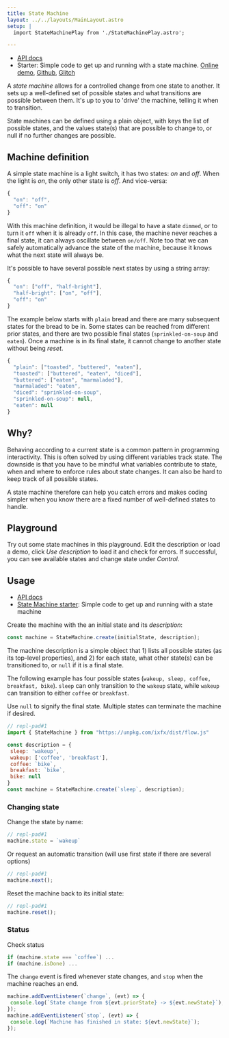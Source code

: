 ```yaml
---
title: State Machine
layout: ../../layouts/MainLayout.astro
setup: |
  import StateMachinePlay from './StateMachinePlay.astro';

---
```


<script type="module" hoist>
import '/src/components/ReplPad';
</script>

* [API docs](https://clinth.github.io/ixfx/modules/Flow.StateMachine.html)
* Starter: Simple code to get up and running with a state machine. [Online demo](https://clinth.github.io/ixfx-demos/flow/statemachine-starter/), [Github](https://github.com/ClintH/ixfx-demos/tree/main/flow/statemachine-starter), [Glitch](https://glitch.com/edit/#!/ixfx-starter-statemachine)

A _state machine_ allows for a controlled change from one state to another. It sets up a well-defined set of possible states and what transitions are possible between them. It's up to you to 'drive' the machine, telling it when to transition. 

State machines can be defined using a plain object, with keys the list of possible states, and the values state(s) that are possible to change to, or null if no further changes are possible.

## Machine definition

A simple state machine is a light switch, it has two states: _on_ and _off_. When the light is _on_, the only other state is _off_. And vice-versa:

```js
{
  "on": "off",
  "off": "on"
}
```

With this machine definition, it would be illegal to have a state `dimmed`, or to turn it `off` when it is already `off`. In this case, the machine never reaches a final state, it can always oscillate between `on/off`. Note too that we can safely automatically advance the state of the machine, because it knows what the next state will always be.

It's possible to have several possible next states by using a string array:

```js
{
  "on": ["off", "half-bright"],
  "half-bright": ["on", "off"],
  "off": "on"
}
```

The example below starts with `plain` bread and there are many subsequent states for the bread to be in. Some states can be reached from different prior states, and there are two possible final states (`sprinkled-on-soup` and `eaten`). Once a machine is in its final state, it cannot change to another state without being _reset_.

```js
{
  "plain": ["toasted", "buttered", "eaten"],
  "toasted": ["buttered", "eaten", "diced"],
  "buttered": ["eaten", "marmaladed"],
  "marmaladed": "eaten",
  "diced": "sprinkled-on-soup",
  "sprinkled-on-soup": null,
  "eaten": null
}
```

## Why?

Behaving according to a current state is a common pattern in programming interactivity. This is often solved by using different variables track state. The downside is that you have to be mindful what variables contribute to state, when and where to enforce rules about state changes. It can also be hard to keep track of all possible states.

A state machine therefore can help you catch errors and makes coding simpler when you know there are a fixed number of well-defined states to handle.

## Playground

Try out some state machines in this playground. Edit the description or load a demo, click _Use description_ to load it and check for errors. If successful, you can see available states and change state under _Control_.

<StateMachinePlay />

## Usage

* [API docs](https://clinth.github.io/ixfx/modules/Flow.StateMachine.html)
* [State Machine starter](https://clinth.github.io/ixfx-demos/flow/statemachine-starter/): Simple code to get up and running with a state machine

Create the machine with the an initial state and its _description_:

```js
const machine = StateMachine.create(initialState, description);
```

The machine description is a simple object that 1) lists all possible states (as its top-level properties), and 2) for each state, what other state(s) can be transitioned to, or `null` if it is a final state.

The following example has four possible states (`wakeup, sleep, coffee, breakfast, bike`). `sleep` can only transition to the `wakeup` state, while `wakeup` can transition to either `coffee` or `breakfast`. 

Use `null` to signify the final state. Multiple states can terminate the machine if desired.

```js
// repl-pad#1
import { StateMachine } from "https://unpkg.com/ixfx/dist/flow.js"

const description = { 
 sleep: 'wakeup',
 wakeup: ['coffee', 'breakfast'],
 coffee: `bike`,
 breakfast: `bike`,
 bike: null
}
const machine = StateMachine.create(`sleep`, description);
```

### Changing state

Change the state by name:

```js
// repl-pad#1
machine.state = `wakeup`
```

Or request an automatic transition (will use first state if there are several options)

```js
// repl-pad#1
machine.next();
```

Reset the machine back to its initial state:

```js
// repl-pad#1
machine.reset();
```

### Status

Check status

```js
if (machine.state === `coffee`) ...
if (machine.isDone) ...
```

The `change` event is fired whenever state changes, and `stop` when the machine reaches an end.

```js
machine.addEventListener(`change`, (evt) => {
 console.log(`State change from ${evt.priorState} -> ${evt.newState}`);
});
machine.addEventListener(`stop`, (evt) => {
 console.log(`Machine has finished in state: ${evt.newState}`);
});
```



